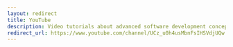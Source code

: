 ```yaml
---
layout: redirect
title: YouTube
description: Video tutorials about advanced software development concepts like event sourcing, software design, and more.
redirect_url: https://www.youtube.com/channel/UCz_u0h4usMbnFsIHSVdjUQw
---
```

